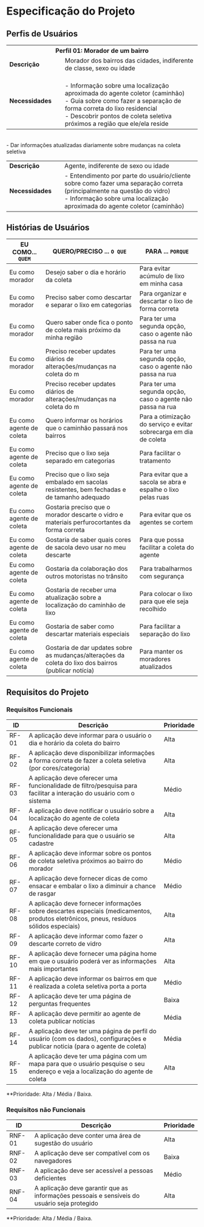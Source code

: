 # Especificação do Projeto

## Perfis de Usuários

<table>
<tbody>
<tr align=center>
<th colspan="2">Perfil 01: Morador de um bairro </th>
</tr>
<tr>
<td width="150px"><b>Descrição</b></td>
<td width="600px">Morador dos bairros das cidades, indiferente de classe, sexo ou idade</td>
</tr>
<tr>
<td><b>Necessidades</b></td>
  <td>
  <br>- Informação sobre uma localização aproximada do agente coletor (caminhão)
  <br>- Guia sobre como fazer a separação de forma correta do lixo residencial
  <br>- Descobrir pontos de coleta seletiva próximos a região que ele/ela reside </td> 
</tr>
</tbody>
</table>

<table>
<tbody>
<tr align=centerAgentes de coleta </th>
</tr>
<tr>
<td width="150px"><b>Descrição</b></td>
<td width="600px">Agente, indiferente de sexo ou idade </td>
</tr>
<tr>
<td><b>Necessidades</b></td>
  <td>- Entendimento por parte do usuário/cliente sobre como fazer uma separação correta (principalmente na questão do vidro)
  <br>- Informação sobre uma localização aproximada do agente coletor (caminhão)</td> 
  <br>- Dar informações atualizadas diariamente sobre mudanças na coleta seletiva</td> 
</tr>
</tbody>
</table>


## Histórias de Usuários

|      EU COMO... `QUEM`      |                                                 QUERO/PRECISO ... `O QUE`                   |                       PARA ... `PORQUE`                                      |
|-----------------------------|---------------------------------------------------------------------------------------------|------------------------------------------------------------------------------|
| Eu como morador             | Desejo saber o dia e horário da coleta                                                                 | Para evitar acúmulo de lixo em minha casa                         |
| Eu como morador             | Preciso saber como descartar e separar o lixo em categorias                                            | Para organizar e descartar o lixo de forma correta                |
| Eu como morador             | Quero saber onde fica o ponto de coleta mais próximo da minha região                                   | Para ter uma segunda opção, caso o agente não passa na rua        |
| Eu como morador             | Preciso receber updates diários de alterações/mudanças na coleta do m                                  | Para ter uma segunda opção, caso o agente não passa na rua        |
| Eu como morador             | Preciso receber updates diários de alterações/mudanças na coleta do m                                  | Para ter uma segunda opção, caso o agente não passa na rua        |
| Eu como agente de coleta    | Quero informar os horários que o caminhão passará nos bairros                                          | Para a otimização do serviço e evitar sobrecarga em dia de coleta |
| Eu como agente de coleta    | Preciso que o lixo seja separado em categorias                                                         | Para facilitar o tratamento                                       |
| Eu como agente de coleta    | Preciso que o lixo seja embalado em sacolas resistentes, bem fechadas e de tamanho adequado            | Para evitar que a sacola se abra e espalhe o lixo pelas ruas      |
| Eu como agente de coleta    | Gostaria preciso que o morador descarte o vidro e materiais perfurocortantes da forma correta          | Para evitar que os agentes se cortem                              |
| Eu como agente de coleta    | Gostaria de saber quais cores de sacola devo usar no meu descarte                                      | Para que possa facilitar a coleta do agente                       |
| Eu como agente de coleta    | Gostaria da colaboração dos outros motoristas no trânsito                                              | Para trabalharmos com segurança                                   |
| Eu como agente de coleta    | Gostaria de receber uma atualização sobre a localização do caminhão de lixo                            | Para colocar o lixo para que ele seja recolhido                   |
| Eu como agente de coleta    | Gostaria de saber como descartar materiais especiais                                                   | Para facilitar a separação do lixo                                |
| Eu como agente de coleta    | Gostaria de dar updates sobre as mudanças/alterações da coleta do lixo dos bairros (publicar notícia)  | Para manter os moradores atualizados                              |


## Requisitos do Projeto

### Requisitos Funcionais

|ID     | Descrição                                                                                                                                  | Prioridade |
|-------|--------------------------------------------------------------------------------------------------------------------------------------------|------------|
| RF-01 | A aplicação deve informar para o usuário o dia e horário da coleta do bairro                                                               | Alta       | 
| RF-02 | A aplicação deve disponibilizar informações a forma correta de fazer a coleta seletiva (por cores/categoria)                               | Alta       |
| RF-03 | A aplicação deve oferecer uma funcionalidade de filtro/pesquisa para facilitar a interação do usuário com o sistema                        | Médio      |
| RF-04 | A aplicação deve notificar o usuário sobre a localização do agente de coleta                                                               | Alta       |
| RF-05 | A aplicação deve oferecer uma funcionalidade para que o usuário se cadastre                                                                | Alta       |
| RF-06 | A aplicação deve informar sobre os pontos de coleta seletiva próximos ao bairro do morador                                                 | Médio      |
| RF-07 | A aplicação deve fornecer dicas de como ensacar e embalar o lixo a diminuir a chance de rasgar                                             | Médio      |
| RF-08 | A aplicação deve fornecer informações sobre descartes especiais (medicamentos, produtos eletrônicos, pneus, resíduos sólidos especiais)    | Alta       |
| RF-09 | A aplicação deve informar como fazer o descarte correto de vidro                                                                           | Alta       |
| RF-10 | A aplicação deve fornecer uma página home em que o usuário poderá ver as informações mais importantes                                      | Alta       |
| RF-11 | A aplicação deve informar os bairros em que é realizada a coleta seletiva porta a porta                                                    | Médio      |
| RF-12 | A aplicação deve ter uma página de perguntas frequentes                                                                                    | Baixa      |
| RF-13 | A aplicação deve permitir ao agente de coleta publicar notícias                                                                            | Média      |
| RF-14 | A aplicação deve ter uma página de perfil do usuário (com os dados), configurações e publicar noticia (para o agente de coleta)            | Média      |
| RF-15 | A aplicação deve ter uma página com um mapa para que o usuário pesquise o seu endereço e veja a localização do agente de coleta            | Alta       |





**Prioridade: Alta / Média / Baixa. 

### Requisitos não Funcionais



|ID      | Descrição                                                                                       |Prioridade |
|--------|-------------------------------------------------------------------------------------------------|-----------|
| RNF-01 |  A aplicação deve conter uma área de sugestão do usuário                                        | Alta      | 
| RNF-02 |  A aplicação deve ser compatível com os navegadores                                             | Baixa     | 
| RNF-03 |  A aplicação deve ser acessível a pessoas deficientes                                           | Médio     | 
| RNF-04 |  A aplicação deve garantir que as informações pessoais e sensíveis do usuário seja protegido    | Alta      | 

**Prioridade: Alta / Média / Baixa. 

